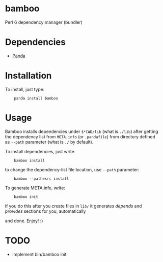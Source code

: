 # bamboo
Perl 6 dependency manager (bundler)

# Dependencies

- [Panda](https://github.com/tadzik/panda)

# Installation

To install, just type:

		panda install bamboo

# Usage

Bamboo installs dependencies under `$*CWD/lib` (what is `./lib`)
after getting the dependency list from `META.info` (or `.pandafile`)
from directory defined as `--path` parameter (what is `./` by default).

To install dependencies, just write:

		bamboo install

to change the dependency-list file location, use `--path` parameter:

		bamboo --path=src install


To generate META.info, write:

		bamboo init

if you do this after you create files in `lib/` it generates *depends* and *provides* sections for you, automatically

and done. Enjoy! :)

# TODO

- implement bin/bamboo init
